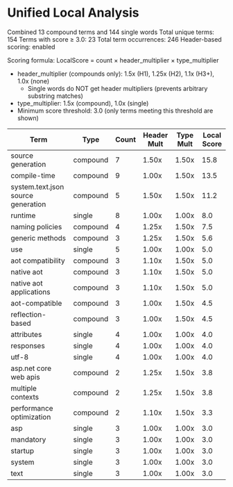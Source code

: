 # Unified Local Analysis

Combined 13 compound terms and 144 single words
Total unique terms: 154
Terms with score ≥ 3.0: 23
Total term occurrences: 246
Header-based scoring: enabled

Scoring formula: LocalScore = count × header_multiplier × type_multiplier
- header_multiplier (compounds only): 1.5x (H1), 1.25x (H2), 1.1x (H3+), 1.0x (none)
  - Single words do NOT get header multipliers (prevents arbitrary substring matches)
- type_multiplier: 1.5x (compound), 1.0x (single)
- Minimum score threshold: 3.0 (only terms meeting this threshold are shown)

| Term | Type | Count | Header Mult | Type Mult | Local Score |
|------|------|-------|-------------|-----------|-------------|
| source generation | compound | 7 | 1.50x | 1.50x | 15.8 |
| compile-time | compound | 9 | 1.00x | 1.50x | 13.5 |
| system.text.json source generation | compound | 5 | 1.50x | 1.50x | 11.2 |
| runtime | single | 8 | 1.00x | 1.00x | 8.0 |
| naming policies | compound | 4 | 1.25x | 1.50x | 7.5 |
| generic methods | compound | 3 | 1.25x | 1.50x | 5.6 |
| use | single | 5 | 1.00x | 1.00x | 5.0 |
| aot compatibility | compound | 3 | 1.10x | 1.50x | 5.0 |
| native aot | compound | 3 | 1.10x | 1.50x | 5.0 |
| native aot applications | compound | 3 | 1.10x | 1.50x | 5.0 |
| aot-compatible | compound | 3 | 1.00x | 1.50x | 4.5 |
| reflection-based | compound | 3 | 1.00x | 1.50x | 4.5 |
| attributes | single | 4 | 1.00x | 1.00x | 4.0 |
| responses | single | 4 | 1.00x | 1.00x | 4.0 |
| utf-8 | single | 4 | 1.00x | 1.00x | 4.0 |
| asp.net core web apis | compound | 2 | 1.25x | 1.50x | 3.8 |
| multiple contexts | compound | 2 | 1.25x | 1.50x | 3.8 |
| performance optimization | compound | 2 | 1.10x | 1.50x | 3.3 |
| asp | single | 3 | 1.00x | 1.00x | 3.0 |
| mandatory | single | 3 | 1.00x | 1.00x | 3.0 |
| startup | single | 3 | 1.00x | 1.00x | 3.0 |
| system | single | 3 | 1.00x | 1.00x | 3.0 |
| text | single | 3 | 1.00x | 1.00x | 3.0 |
